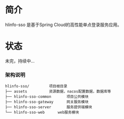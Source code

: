 # 简介

hlinfo-sso 是基于Spring Cloud的高性能单点登录服务应用。

# 状态
未完，持续中...

### 架构说明

```
hlinfo-sso/			项目根目录
├── assets			资源数据，nacos配置数据，数据库等
├── hlinfo-sso-common		项目公共模块
├── hlinfo-sso-gateway		网关服务模块
├── hlinfo-sso-server		服务提供端模块
└── hlinfo-sso-web		web服务模块

```